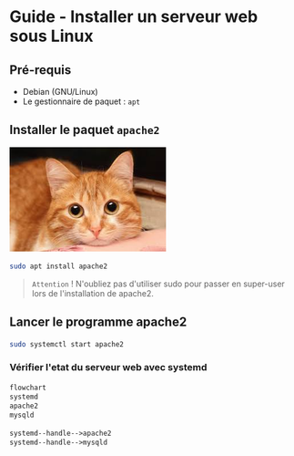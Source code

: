 # Guide - Installer un serveur web sous Linux

## Pré-requis

- Debian (GNU/Linux)
- Le gestionnaire de paquet : `apt`

## Installer le paquet `apache2`

![alt text](image.png)

```bash
sudo apt install apache2
```


> `Attention` ! N'oubliez pas d'utiliser sudo pour passer en super-user lors de l'installation de apache2.


## Lancer le programme apache2

```bash
sudo systemctl start apache2
```

### Vérifier l'etat du serveur web avec systemd

```mermaid
flowchart
systemd
apache2
mysqld

systemd--handle-->apache2
systemd--handle-->mysqld

```
